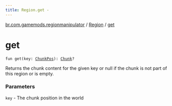 ```yaml
---
title: Region.get - 
---
```


[br.com.gamemods.regionmanipulator](../index.html) / [Region](index.html) / [get](./get.html)

# get

`fun get(key: `[`ChunkPos`](../-chunk-pos/index.html)`): `[`Chunk`](../-chunk/index.html)`?`

Returns the chunk content for the given key or null if the chunk is not part of this region or is empty.

### Parameters

`key` - The chunk position in the world